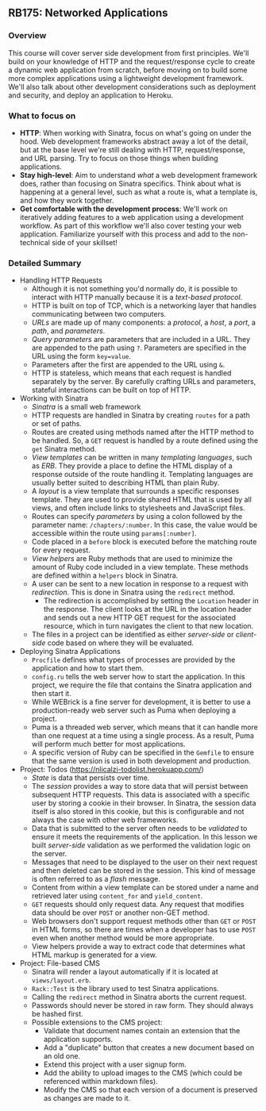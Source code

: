 ## RB175: Networked Applications



### Overview

This course will cover server side development from first principles. We'll build on your knowledge of HTTP and the request/response cycle to create a dynamic web application from scratch, before moving on to build some more complex applications using a lightweight development framework. We'll also talk about other development considerations such as deployment and security, and deploy an application to Heroku.



### What to focus on

* **HTTP**: When working with Sinatra, focus on what's going on under the hood. Web development frameworks abstract away a lot of the detail, but at the base level we're still dealing with HTTP, request/response, and URL parsing. Try to focus on those things when building applications.
* **Stay high-level**: Aim to understand *what* a web development framework does, rather than focusing on Sinatra specifics. Think about what is happening at a general level, such as what a route is, what a template is, and how they work together.
* **Get comfortable with the development process**: We'll work on iteratively adding features to a web application using a development workflow. As part of this workflow we'll also cover testing your web application. Familiarize yourself with this process and add to the non-technical side of your skillset!



### Detailed Summary

* Handling HTTP Requests
  * Although it is not something you'd normally do, it is possible to interact with HTTP manually because it is a *text-based protocol*.
  * HTTP is built on top of TCP, which is a networking layer that handles communicating between two computers.
  * *URLs* are made up of many components: a *protocol*, a *host*, a *port*, a *path*, and *parameters*.
  * *Query parameters* are parameters that are included in a URL. They are appended to the path using `?`. Parameters are specified in the URL using the form `key=value`.
  * Parameters after the first are appended to the URL using `&`.
  * HTTP is stateless, which means that each request is handled separately by the server. By carefully crafting URLs and parameters, stateful interactions can be built on top of HTTP.
* Working with Sinatra
  * *Sinatra* is a small web framework
  * HTTP requests are handled in Sinatra by creating `routes` for a path or set of paths.
  * Routes are created using methods named after the HTTP method to be handled. So, a `GET` request is handled by a route defined using the `get` Sinatra method.
  * *View templates* can be written in many *templating languages*, such as *ERB*. They provide a place to define the HTML display of a response outside of the route handling it. Templating languages are usually better suited to describing HTML than plain Ruby.
  * A *layout* is a view template that surrounds a specific responses template. They are used to provide shared HTML that is used by all views, and often include links to stylesheets and JavaScript files.
  * Routes can specify *parameters* by using a colon followed by the parameter name: `/chapters/:number`. In this case, the value would be accessible within the route using `params[:number]`.
  * Code placed in a `before` block is executed before the matching route for every request.
  * *View helpers* are Ruby methods that are used to minimize the amount of Ruby code included in a view template. These methods are defined within a `helpers` block in Sinatra.
  * A user can be sent to a new location in response to a request with *redirection*. This is done in Sinatra using the `redirect` method.
    * The redirection is accomplished by setting the `Location` header in the response. The client looks at the URL in the location header and sends out a new HTTP GET request for the associated resource, which in turn navigates the client to that new location.
  * The files in a project can be identified as either *server-side* or *client-side* code based on where they will be evaluated.
* Deploying Sinatra Applications
  * `Procfile` defines what types of processes are provided by the application and how to start them.
  * `config.ru` tells the web server how to start the application. In this project, we require the file that contains the Sinatra application and then start it.
  * While WEBrick is a fine server for development, it is better to use a production-ready web server such as Puma when deploying a project.
  * Puma is a threaded web server, which means that it can handle more than one request at a time using a single process. As a result, Puma will perform much better for most applications.
  * A specific version of Ruby can be specified in the `Gemfile` to ensure that the same version is used in both development and production.
* Project: Todos (https://nlicalzi-todolist.herokuapp.com/)
  * *State* is data that persists over time.
  * The *session* provides a way to store data that will persist between subsequent HTTP requests. This data is associated with a specific user by storing a cookie in their browser. In Sinatra, the session data itself is also stored in this cookie, but this is configurable and not always the case with other web frameworks.
  * Data that is submitted to the server often needs to be *validated* to ensure it meets the requirements of the application. In this lesson we built *server-side* validation as we performed the validation logic on the server.
  * Messages that need to be displayed to the user on their next request and then deleted can be stored in the session. This kind of message is often referred to as a *flash* message.
  * Content from within a view template can be stored under a name and retrieved later using `content_for` and `yield_content`.
  * `GET` requests should only request data. Any request that modifies data should be over `POST` or another non-GET method.
  * Web browsers don't support request methods other than `GET` or `POST` in HTML forms, so there are times when a developer has to use `POST` even when another method would be more appropriate.
  * View helpers provide a way to extract code that determines what HTML markup is generated for a view.
* Project: File-based CMS
  * Sinatra will render a layout automatically if it is located at `views/layout.erb`.
  * `Rack::Test` is the library used to test Sinatra applications.
  * Calling the `redirect` method in Sinatra aborts the current request.
  * Passwords should never be stored in raw form. They should always be hashed first.
  * Possible extensions to the CMS project:
    * Validate that document names contain an extension that the application supports.
    * Add a "duplicate" button that creates a new document based on an old one.
    * Extend this project with a user signup form.
    * Add the ability to upload images to the CMS (which could be referenced within markdown files).
    * Modify the CMS so that each version of a document is preserved as changes are made to it.

